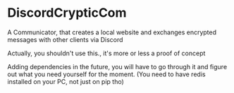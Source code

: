 # DiscordCrypticCom
A Communicator, that creates a local website and exchanges encrypted messages with other clients via Discord

Actually, you shouldn't use this., it's more or less a proof of concept

Adding dependencies in the future, you will have to go through it and figure out what you need yourself for the moment.
(You need to have redis installed on your PC, not just on pip tho)
